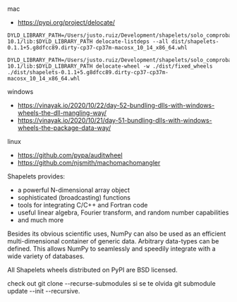 
mac
  - https://pypi.org/project/delocate/

```shell
DYLD_LIBRARY_PATH=/Users/justo.ruiz/Development/shapelets/solo_comprobacion/external/arrayfire/lib:/opt/arrayfire/lib/libaf:/Users/justo.ruiz/Development/shapelets/solo_comprobacion/temp/Developer/NVIDIA/CUDA-10.1/lib:$DYLD_LIBRARY_PATH delocate-listdeps --all dist/shapelets-0.1.1+5.g8dfcc89.dirty-cp37-cp37m-macosx_10_14_x86_64.whl 

DYLD_LIBRARY_PATH=/Users/justo.ruiz/Development/shapelets/solo_comprobacion/external/arrayfire/lib:/opt/arrayfire/lib/libaf:/Users/justo.ruiz/Development/shapelets/solo_comprobacion/temp/Developer/NVIDIA/CUDA-10.1/lib:$DYLD_LIBRARY_PATH delocate-wheel -w ./dist/fixed_wheels ./dist/shapelets-0.1.1+5.g8dfcc89.dirty-cp37-cp37m-macosx_10_14_x86_64.whl 
```

windows
  - https://vinayak.io/2020/10/22/day-52-bundling-dlls-with-windows-wheels-the-dll-mangling-way/
  - https://vinayak.io/2020/10/21/day-51-bundling-dlls-with-windows-wheels-the-package-data-way/

linux
  - https://github.com/pypa/auditwheel
  - https://github.com/njsmith/machomachomangler


Shapelets provides:

- a powerful N-dimensional array object
- sophisticated (broadcasting) functions
- tools for integrating C/C++ and Fortran code
- useful linear algebra, Fourier transform, and random number capabilities
- and much more

Besides its obvious scientific uses, NumPy can also be used as an efficient
multi-dimensional container of generic data. Arbitrary data-types can be
defined. This allows NumPy to seamlessly and speedily integrate with a wide
variety of databases.

All Shapelets wheels distributed on PyPI are BSD licensed.



check out git clone --recurse-submodules
si se te olvida
git submodule update --init --recursive.

